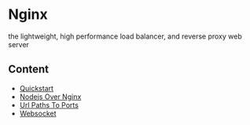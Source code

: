 # Nginx



the lightweight, high performance load balancer, and reverse proxy web server



## Content



* [Quickstart](quickstart.md)
* [Nodejs Over Nginx](nodejs_over_nginx.md)
* [Url Paths To Ports](url_paths_to_ports.md)
* [Websocket](websocket.md)










